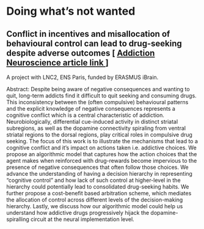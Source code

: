 # Doing what’s not wanted
## Conflict in incentives and misallocation of behavioural control can lead to drug-seeking despite adverse outcomes [ <a href="https://www.biorxiv.org/content/10.1101/2022.06.09.495458v1"> Addiction Neuroscience article link </a> ]

A project with LNC2, ENS Paris, funded by ERASMUS iBrain.

Abstract:
Despite being aware of negative consequences and wanting to quit, long-term addicts find it difficult to quit seeking and consuming drugs. This inconsistency between the (often compulsive) behavioural patterns and the explicit knowledge of negative consequences represents a cognitive conflict which is a central characteristic of addiction. Neurobiologically, differential cue-induced activity in distinct striatal subregions, as well as the dopamine connectivity spiraling from ventral striatal regions to the dorsal regions, play critical roles in compulsive drug seeking. The focus of this work is to illustrate the mechanisms that lead to a cognitive conflict and it’s impact on actions taken i.e. addictive choices. We propose an algorithmic model that captures how the action choices that the agent makes when reinforced with drug-rewards become impervious to the presence of negative consequences that often follow those choices. We advance the understanding of having a decision hierarchy in representing “cognitive control” and how lack of such control at higher-level in the hierarchy could potentially lead to consolidated drug-seeking habits. We further propose a cost-benefit based arbitration scheme, which mediates the allocation of control across different levels of the decision-making hierarchy. Lastly, we discuss how our algorithmic model could help us understand how addictive drugs progressively hijack the dopamine-spiralling circuit at the neural implementation level.


